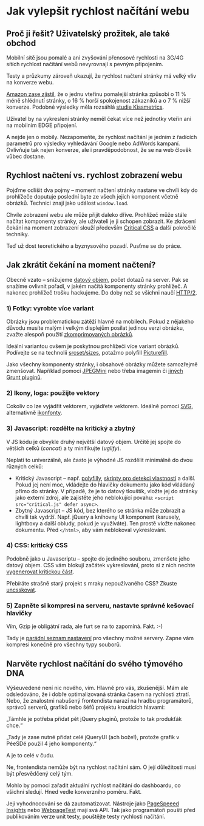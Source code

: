 # Jak vylepšit rychlost načítání webu

## Proč ji řešit? Uživatelský prožitek, ale také obchod

Mobilní sítě jsou pomalé a ani zvyšování přenosové rychlosti na 3G/4G sítích rychlost načítání webů nevyrovnají s pevným připojením. 

Testy a průzkumy zároveň ukazují, že rychlost načtení stránky má velký vliv na konverze webu. 

[Amazon zase zjistil](https://speakerdeck.com/mangoweb/na-rychosti-zalezi-frontendisti-3-6-2015#7), že o jednu vteřinu pomalejší stránka způsobí o 11 % méně shlédnutí stránky, o 16 % horší spokojenost zákazníků a o 7 % nižší konverze. Podobné výsledky měla rozsáhlá [studie Kissmetrics](https://blog.kissmetrics.com/loading-time/?wide=1).

Uživatel by na vykreslení stránky neměl čekat více než jednotky vteřin ani na mobilním EDGE připojení. 

A nejde jen o mobily. Nezapomeňte, že rychlost načítání je jedním z řadících parametrů pro výsledky vyhledávání Google nebo AdWords kampaní. Ovlivňuje tak nejen konverze, ale i pravděpodobnost, že se na web člověk vůbec dostane.

## Rychlost načtení vs. rychlost zobrazení webu

Pojďme odlišit dva pojmy – moment načtení stránky nastane ve chvíli kdy do prohlížeče doputuje poslední byte ze všech jejich komponent včetně obrázků. Technici znají jako událost `window.load`.

Chvíle zobrazení webu ale může přijít daleko dříve. Prohlížeč může stále načítat komponenty stránky, ale uživateli je ji schopen zobrazit. Ke zkrácení čekání na moment zobrazení slouží především [Critical CSS](/blog/35-critical-css) a další pokročilé techniky. 

Teď už dost teoretického a byznysového pozadí. Pusťme se do práce.

## Jak zkrátit čekání na moment načtení?

Obecně vzato – snižujeme [datový objem](http://jecas.cz/datova-velikost), počet dotazů na server. Pak se snažíme ovlivnit pořadí, v jakém načítá komponenty stránky prohlížeč. A nakonec prohlížeč trošku hackujeme. Do doby než se všichni naučí [HTTP/2](http://www.zdrojak.cz/clanky/front-end-vyvojari-pozor-na-http2/).

### 1) Fotky: vyrobte více variant

Obrázky jsou problematickou zátěží hlavně na mobilech. Pokud z nějakého důvodu musíte malým i velkým displejům posílat jedinou verzi obrázku, zvažte alespoň použití [zkomprimovaných obrázků](https://www.filamentgroup.com/lab/compressive-images.html).

Ideální variantou ovšem je poskytnou prohlížeči více variant obrázků. Podívejte se na technolii [srcset/sizes](srcset-sizes.md), potažmo polyfill [Picturefill](picturefill.md).

Jako všechny komponenty stránky, i obsahové obrázky můžete samozřejmě zmenšovat. Například pomocí [JPEGMini](http://www.jpegmini.com/) nebo třeba imagemin či [jiných Grunt pluginů](http://www.vzhurudolu.cz/prirucka/grunt-pluginy#obrazky).

### 2) Ikony, loga: použijte vektory

Cokoliv co lze vyjádřit vektorem, vyjádřete vektorem. Ideálně pomocí [SVG](svg.md), alternativně [ikonfonty](https://css-tricks.com/examples/IconFont/).

### 3) Javascript: rozdělte na kritický a zbytný

V JS kódu je obvykle druhý největší datový objem. Určitě jej spojte do větších celků (*concat*) a ty minifikujte (*uglify*).

Neplatí to univerzálně, ale často je výhodné JS rozdělit minimálně do dvou různých celků:

- Kritický Javascript – např. [polyfilly](https://github.com/machal/rwd-space-news-example-finished/blob/master/index.php#L34), [skripty pro detekci vlastností](https://github.com/machal/rwd-space-news-example-finished/blob/master/index.php#L25) a další. Pokud jej není moc, vkládejte do hlavičky dokumentu jako kód vkládaný přímo do stránky. V případě, že je to datový tlouštík, vložte jej do stránky jako externí zdroj, ale zajistěte jeho neblokující povahu: `<script src="critical.js" defer async>`.
- Zbytný Javascript – JS kód, bez kterého se stránka může zobrazit a chvíli tak vydrží. Např. jQuery a knihovny UI komponent (karusely, lightboxy a další obludy, pokud je využíváte). Ten prostě vložte nakonec dokumentu. Před `</html>`, aby vám neblokoval vykreslování.

### 4) CSS: kritický CSS

Podobně jako u Javascriptu – spojte do jediného souboru, zmenšete jeho datový objem. CSS vám blokují začátek vykreslování, proto si z nich nechte [vygenerovat kritickou část](/blog/35-critical-css).

Přebíráte strašně starý projekt s mraky nepoužívaného CSS? Zkuste [uncsskovat](https://github.com/addyosmani/grunt-uncss).

### 5) Zapněte si kompresi na serveru, nastavte správné kešovací hlavičky

Vím, Gzip je obligátní rada, ale furt se na to zapomíná. Fakt. :-) 

Tady je [parádní seznam nastavení](https://github.com/h5bp/server-configs) pro všechny možné servery. Zapne vám kompresi konečně pro všechny typy souborů.

## Narvěte rychlost načítání do svého týmového DNA

Výšeuvedené není nic nového, vím. Hlavně pro vás, zkušenější. Mám ale odsledováno, že i dobře optimalizovaná stránka časem na rychlosti ztratí. Nebo, že znalostmi nabušený frontendista narazí na hradbu programátorů, správců serverů, grafiků nebo šéfů projektu kroutících hlavami:

„Támhle je potřeba přidat pět jQuery pluginů, protože to tak produkťák chce.“

„Tady je zase nutné přidat celé jQueryUI (ach bože!), protože grafik v PéeSDé použil 4 jeho komponenty.“

A je to celé v čudu.

Ne, frontendista nemůže být na rychlost načítání sám. O její důležitosti musí být přesvědčený celý tým. 

Mohlo by pomoci zařadit aktuální rychlost načítání do dashboardu, co všichni sledují. Hned vedle konverzního poměru. Fakt. 

Její vyhodnocování se dá zautomatizovat. Nástroje jako [PageSpeeed Insights](https://developers.google.com/speed/pagespeed/insights/) nebo [WebpageTest](http://www.webpagetest.org/) mají svá API. Tak jako programátoři pouští před publikováním verze unit testy, pouštějte testy rychlosti načítání.
